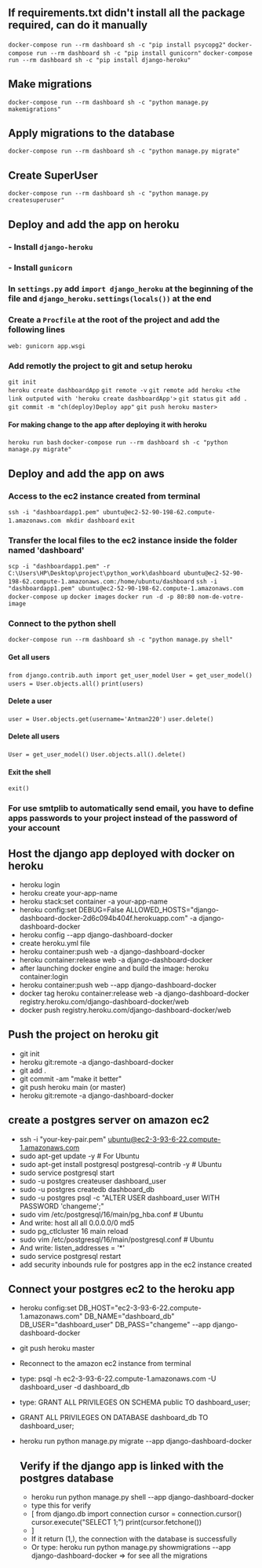 ## If requirements.txt didn't install all the package required, can do it manually
` docker-compose run --rm dashboard sh -c "pip install psycopg2" `
` docker-compose run --rm dashboard sh -c "pip install gunicorn" `
` docker-compose run --rm dashboard sh -c "pip install django-heroku" `

## Make migrations
` docker-compose run --rm dashboard sh -c "python manage.py makemigrations" `

## Apply migrations to the database
` docker-compose run --rm dashboard sh -c "python manage.py migrate" `

## Create SuperUser
` docker-compose run --rm dashboard sh -c "python manage.py createsuperuser" `

## Deploy and add the app on heroku
### - Install `django-heroku`
### - Install `gunicorn`
### In `settings.py` add `import django_heroku` at the beginning of the file and `django_heroku.settings(locals())` at the end

### Create a `Procfile` at the root of the project and add the following lines
`web: gunicorn app.wsgi`

### Add remotly the project to git and setup heroku
`git init`  
`heroku create dashboardApp`
`git remote -v`
`git remote add heroku <the link outputed with 'heroku create dashboardApp'>`
`git status`
`git add .`
`git commit -m "ch(deploy)Deploy app"`
`git push heroku master>`
#### For making change to the app after deploying it with heroku
`heroku run bash`
`docker-compose run --rm dashboard sh -c "python manage.py migrate"`


## Deploy and add the app on aws
### Access to the ec2 instance created from terminal
`ssh -i "dashboardapp1.pem" ubuntu@ec2-52-90-198-62.compute-1.amazonaws.com `
`mkdir dashboard`
`exit`
### Transfer the local files to the ec2 instance inside the folder named 'dashboard'
`scp -i "dashboardapp1.pem" -r C:\Users\HP\Desktop\project\python_work\dashboard ubuntu@ec2-52-90-198-62.compute-1.amazonaws.com:/home/ubuntu/dashboard`
`ssh -i "dashboardapp1.pem" ubuntu@ec2-52-90-198-62.compute-1.amazonaws.com`
`docker-compose up`
`docker images`
`docker run -d -p 80:80 nom-de-votre-image`

### Connect to the python shell
`docker-compose run --rm dashboard sh -c "python manage.py shell"`

#### Get all users
`from django.contrib.auth import get_user_model`
`User = get_user_model()`
`users = User.objects.all()`
`print(users)`

#### Delete a user
`user = User.objects.get(username='Antman220')`
`user.delete()`

#### Delete all users
`User = get_user_model()`
`User.objects.all().delete()`

#### Exit the shell
`exit()`

### For use smtplib to automatically send email, you have to define apps passwords to your project instead of the password of your account

## Host the django app deployed with docker on heroku
- heroku login
- heroku create your-app-name
- heroku stack:set container -a your-app-name
- heroku config:set DEBUG=False ALLOWED_HOSTS="django-dashboard-docker-2d6c094b404f.herokuapp.com" -a django-dashboard-docker
- heroku config --app django-dashboard-docker
- create heroku.yml file
- heroku container:push web -a django-dashboard-docker
- heroku container:release web -a django-dashboard-docker
- after launching docker engine and build the image: heroku container:login
- heroku container:push web --app django-dashboard-docker
- docker tag heroku container:release web -a django-dashboard-docker registry.heroku.com/django-dashboard-docker/web
- docker push registry.heroku.com/django-dashboard-docker/web

## Push the project on heroku git
- git init
- heroku git:remote -a django-dashboard-docker
- git add .
- git commit -am "make it better"
- git push heroku main (or master)
- heroku git:remote -a django-dashboard-docker

## create a postgres server on amazon ec2
- ssh -i "your-key-pair.pem" ubuntu@ec2-3-93-6-22.compute-1.amazonaws.com
- sudo apt-get update -y  # For Ubuntu
- sudo apt-get install postgresql postgresql-contrib -y  # Ubuntu
- sudo service postgresql start
-  sudo -u postgres createuser dashboard_user
-  sudo -u postgres createdb dashboard_db
-  sudo -u postgres psql -c "ALTER USER dashboard_user WITH PASSWORD 'changeme';"
-  sudo vim /etc/postgresql/16/main/pg_hba.conf  # Ubuntu
-  And write: host    all             all             0.0.0.0/0               md5
-  sudo pg_ctlcluster 16 main reload
-  sudo vim /etc/postgresql/16/main/postgresql.conf  # Ubuntu
-  And write: listen_addresses = '*'
-  sudo service postgresql restart
-  add security inbounds rule for postgres app in the ec2 instance created

  ## Connect your postgres ec2 to the heroku app 
  - heroku config:set DB_HOST="ec2-3-93-6-22.compute-1.amazonaws.com" DB_NAME="dashboard_db" DB_USER="dashboard_user" DB_PASS="changeme" --app django-dashboard-docker
  - git push heroku master
  - Reconnect to the amazon ec2 instance from terminal
  - type: psql -h ec2-3-93-6-22.compute-1.amazonaws.com -U dashboard_user -d dashboard_db
  - type: GRANT ALL PRIVILEGES ON SCHEMA public TO dashboard_user;
  - GRANT ALL PRIVILEGES ON DATABASE dashboard_db TO dashboard_user;
  - heroku run python manage.py migrate --app django-dashboard-docker

    ## Verify if the django app is linked with the postgres database
    - heroku run python manage.py shell --app django-dashboard-docker
    - type this for verify
    - [
        from django.db import connection
        cursor = connection.cursor()
        cursor.execute("SELECT 1;")
        print(cursor.fetchone())
    - ]
    - If it return (1,), the connection with the database is successfully
    - Or type: heroku run python manage.py showmigrations --app django-dashboard-docker => for see all the migrations
